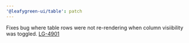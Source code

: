 ```yaml
---
'@leafygreen-ui/table': patch
---
```


Fixes bug where table rows were not re-rendering when column visiibility was toggled. [LG-4901](https://jira.mongodb.org/browse/LG-4901)
